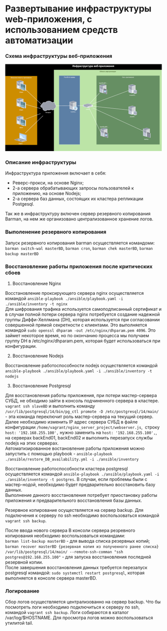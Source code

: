 # Развертывание инфраструктуры web-приложения, с использованием средств автоматизации
  
### Схема инфраструктуры веб-приложения
  
<img src="images/infrastructure_webapp.svg" alt="infrastructure_webapp" width=720>
  
### Описание инфраструктуры
  
Инфраструктура приложения включает в себя:
- Реверс-прокси, на основе Nginx;
- 2-а сервера обрабатывающих запросы пользователей к приложению, на основе Nodejs;
- 2-а сервера баз данных, состоящих их кластера репликации Postgesql.
  
Так же в инфраструктуру включен сервер резервного копирования Barman, на нем же организовано централизованное хранение логов.  

### Выполенение резервного копирования
  
Запуск резервного копирования barman осуществляется командоми: ``` barman switch-wal masterBD ```, ``` barman cron ```, ``` barman chek masterBD ```, ``` barman backup masterBD ```
  
### Восcтановление работы приложения после критических сбоев
  
1. Восстановление Nginx 
  
Восcтановление проксирующего сервера nginx осуществляется командой ``` ansible-playbook ./ansible/playbook.yaml -i ./ansible/inventory -t nginx ```  
Для шифрования трафика используется самоподписанный сертификат и в случаи полной потери сервера nginx потребуется создание надежной группы Диффи-Хеллмана (DH), которая используется при согласовании совершенной прямой секретности с клиентами. Это выполняется командой ``` sudo openssl dhparam -out /etc/nginx/dhparam.pem 4096 ```. Это займет некоторое время, но по окончанию процесса мы получаем группу DH в /etc/nginx/dhparam.pem, которая будет использоваться при конфигурации.
  
2. Восстановление Nodejs
  
Восстановление работоспособности nodejs осуществляется командой ``` ansible-playbook ./ansible/playbook.yaml -i ./ansible/inventory -t nodejs ```
  
3. Восстановление Postgresql
  
Для восстановления работы приложения, при потери мастер-сервера СУБД, не обходимо зайти в консоль подчиненного сервера в кластере. ``` vagrant ssh slaveBD ``` и выполнить команду ``` /usr/lib/postgresql/14/bin/pg_ctl promote -D /etc/postgresql/14/main/ ``` - эта команда переключит роль мастер-сервера на текущий сервер. 
Далее необходимо изменить IP адрес сервера СУБД в файле конфигурации ``` /home/vagrant/nginx_server_project/webserver.js ```,  строку ``` host: '192.168.255.100', ``` нужно заменить на  ``` host: '192.168.255.100', ```, на серверах backEnd01, backEnd02 и выполнить перезапуск службы nodejs на этих серверах.  
Автоматизированное востановление работы приложения можно запустить с помощью playbook - ``` ansible-playbook ./ansible/restore_DB_availability.yml -i ./ansible/inventory ```  
  

  
Восстановление работоспособности кластера postgresql осуществляется командой ``` ansible-playbook ./ansible/playbook.yaml -i ./ansible/inventory -t postgres ```. В случаи, если проблемы были с мастер-нодой, необходимо будет предварительно восстановить базу данных.  
Выполнение данного восстановления потребует приостановку работы приложения и предварительного восстановления базы данных.  
  
Резервное копирование осуществляется на сервер backup. Для подключения к серверу по ssh необходимо воспользоваться командой ``` vagrant ssh backup ```.  
  
После ввода нового сервера 
В консоли сервера резревного копирования необходимо воспользоваться командами:  
``` barman list-backup masterBD ``` - для вывода списка резервных копий;
``` barman recover masterBD {резервная копия из полученного ранее списка} /var/lib/postgresql/14/main/ --remote-ssh-comman "ssh postgres@192.168.255.100" ``` - для запуска восстановления последней резервной копии.  
После завершения восстановления данных требуется перезапуск postgresql командой: ``` sudo systemctl restart postgresql ```, которая выполняется в консоле сервера masterBD.  
  
### Логирование
  
Сбор логов осуществляется централизованно на сервер backup. Что бы посмотреть логи необходимо подключиться к серверу по ssh, командой ``` vagrant ssh backup ```. Логи собираются в каталог /var/log/$HOSTNAME. Для просмотра логов можно воспользоваться утилитой tail.
